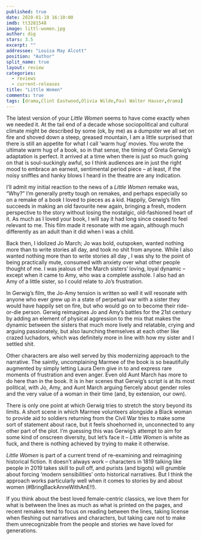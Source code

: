 ```yaml
---
published: true
date: 2020-01-10 16:10:00
imdb: tt3281548
image: littl-women.jpg
author: dig
stars: 3.5
excerpt: ""
addressee: "Louisa May Alcott"
position: "Author"
split_name: true
layout: review
categories: 
  - reviews
  - current-releases
title: "Little Women"
comments: true
tags: [drama,Clint Eastwood,Olivia Wilde,Paul Walter Hauser,drama]
---
```

The latest version of your _Little Women_ seems to have come exactly when we needed it. At the tail end of a decade whose sociopolitical and cultural climate might be described by some (ok, by me) as a dumpster we all set on fire and shoved down a steep, greased mountain, I am a little surprised that there is still an appetite for what I call ‘warm hug’ movies. You wrote the ultimate warm hug of a book, so in that sense, the timing of Greta Gerwig’s adaptation is perfect. It arrived at a time when there is just so much going on that is soul-suckingly awful, so I think audiences are in just the right mood to embrace an earnest, sentimental period piece – at least, if the noisy sniffles and hanky blows I heard in the theatre are any indication. 

I’ll admit my initial reaction to the news of a _Little Women_ remake was, “Why?” I’m generally pretty tough on remakes, and perhaps especially so on a remake of a book I loved to pieces as a kid. Happily, Gerwig’s film succeeds in making an old favourite new again, bringing a fresh, modern perspective to the story without losing the nostalgic, old-fashioned heart of it. As much as I loved your book, I will say it had long since ceased to feel relevant to me. This film made it resonate with me again, although much differently as an adult than it did when I was a child. 

Back then, I idolized Jo March; Jo was bold, outspoken, wanted nothing more than to write stories all day, and took no shit from anyone. While I also  wanted nothing more than to write stories all day , I was shy to the point of being practically mute, consumed with anxiety over what other people thought of me. I was jealous of the March sisters’ loving, loyal dynamic – except when it came to Amy, who was a complete asshole. I also had an Amy of a little sister, so I could relate to Jo’s frustration. 

In Gerwig’s film, the Jo-Amy tension is written so well it will resonate with anyone who ever grew up in a state of perpetual war with a sister they would have happily set on fire, but who would go on to become their ride-or-die person. Gerwig reimagines Jo and Amy’s battles for the 21st century by adding an element of physical aggression to the mix that makes the dynamic between the sisters that much more lively and relatable, crying and arguing passionately, but also launching themselves at each other like crazed luchadors, which was definitely more in line with how my sister and I settled shit. 

Other characters are also well served by this modernizing approach to the narrative. The saintly, uncomplaining Marmee of the book is so beautifully augmented by simply letting Laura Dern give in to and express rare moments of frustration and even anger. Even old Aunt March has more to do here than in the book. It is in her scenes that Gerwig’s script is at its most political, with Jo, Amy, and Aunt March arguing fiercely about gender roles and the very value of a woman in their time (and, by extension, our own).  

There is only one point at which Gerwig tries to stretch the story beyond its limits. A short scene in which Marmee volunteers alongside a Black woman to provide aid to soldiers returning from the Civil War tries to make some sort of statement about race, but it feels shoehorned in, unconnected to any other part of the plot. I’m guessing this was Gerwig’s attempt to aim for some kind of onscreen diversity, but let’s face it – _Little Women_ is white as fuck, and there is nothing achieved by trying to make it otherwise. 

_Little Women_ is part of a current trend of re-examining and reimagining historical fiction. It doesn’t always work – characters in 1819 talking like people in 2019 takes skill to pull off, and purists (and bigots) will grumble about forcing ‘modern sensibilities’ onto historical narratives. But I think the approach works particularly well when it comes to stories by and about women (#BringBackAnneWithAnE!!). 

If you think about the best loved female-centric classics, we love them for what is between the lines as much as what is printed on the pages, and recent remakes tend to focus on reading between the lines, taking license when fleshing out narratives and characters, but taking care not to make them unrecognizable from the people and stories we have loved for generations. 